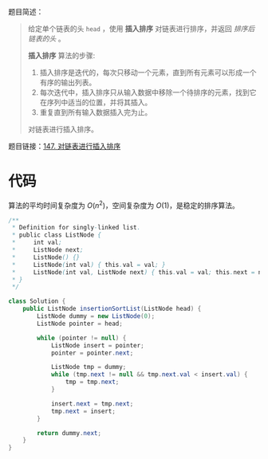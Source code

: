 题目简述：

> 给定单个链表的头 `head` ，使用 **插入排序** 对链表进行排序，并返回 *排序后链表的头* 。
>
> **插入排序** 算法的步骤:
>
> 1. 插入排序是迭代的，每次只移动一个元素，直到所有元素可以形成一个有序的输出列表。
> 2. 每次迭代中，插入排序只从输入数据中移除一个待排序的元素，找到它在序列中适当的位置，并将其插入。
> 3. 重复直到所有输入数据插入完为止。
>
> 对链表进行插入排序。

题目链接：[147. 对链表进行插入排序](https://leetcode.cn/problems/insertion-sort-list/)

# 代码

算法的平均时间复杂度为 $O(n^2)$，空间复杂度为 $O(1)$，是稳定的排序算法。

```java
/**
 * Definition for singly-linked list.
 * public class ListNode {
 *     int val;
 *     ListNode next;
 *     ListNode() {}
 *     ListNode(int val) { this.val = val; }
 *     ListNode(int val, ListNode next) { this.val = val; this.next = next; }
 * }
 */

class Solution {
    public ListNode insertionSortList(ListNode head) {
        ListNode dummy = new ListNode(0);
        ListNode pointer = head;

        while (pointer != null) {
            ListNode insert = pointer;
            pointer = pointer.next;

            ListNode tmp = dummy;
            while (tmp.next != null && tmp.next.val < insert.val) {
                tmp = tmp.next;
            }

            insert.next = tmp.next;
            tmp.next = insert;
        }

        return dummy.next;
    }
}
```

